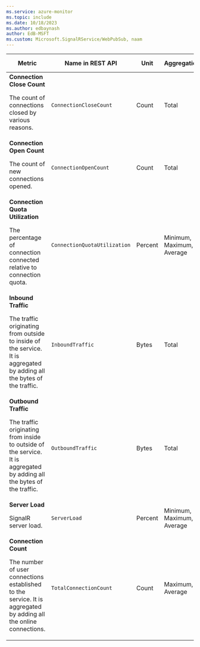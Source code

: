 ```yaml
---
ms.service: azure-monitor
ms.topic: include
ms.date: 10/18/2023
ms.author: edbaynash
author: EdB-MSFT
ms.custom: Microsoft.SignalRService/WebPubSub, naam
---
```

<!--
NOTE:  This content is automatically generated using API calls to Azure. 
Any edits made on these files will be overwritten in the next run of the script. 
There is no benefit in editing these files directly.  
-->
  
  
|Metric|Name in REST API|Unit|Aggregation|Dimensions|Time Grains|DS Export|
|---|---|---|---|---|---|---|
|**Connection Close Count**<p><p>The count of connections closed by various reasons. |`ConnectionCloseCount` |Count |Total |`ConnectionCloseCategory`|PT1M |Yes|
|**Connection Open Count**<p><p>The count of new connections opened. |`ConnectionOpenCount` |Count |Total |\<none\>|PT1M |Yes|
|**Connection Quota Utilization**<p><p>The percentage of connection connected relative to connection quota. |`ConnectionQuotaUtilization` |Percent |Minimum, Maximum, Average |\<none\>|PT1M |Yes|
|**Inbound Traffic**<p><p>The traffic originating from outside to inside of the service. It is aggregated by adding all the bytes of the traffic. |`InboundTraffic` |Bytes |Total |\<none\>|PT1M |Yes|
|**Outbound Traffic**<p><p>The traffic originating from inside to outside of the service. It is aggregated by adding all the bytes of the traffic. |`OutboundTraffic` |Bytes |Total |\<none\>|PT1M |Yes|
|**Server Load**<p><p>SignalR server load. |`ServerLoad` |Percent |Minimum, Maximum, Average |\<none\>|PT1M |No|
|**Connection Count**<p><p>The number of user connections established to the service. It is aggregated by adding all the online connections. |`TotalConnectionCount` |Count |Maximum, Average |\<none\>|PT1M |Yes|